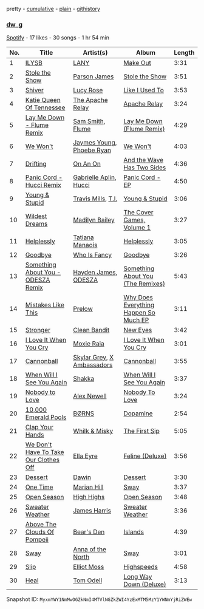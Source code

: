 pretty - [cumulative](/playlists/cumulative/40VxbK9NqccdUDUpiUXmbp.md) - [plain](/playlists/plain/40VxbK9NqccdUDUpiUXmbp) - [githistory](https://github.githistory.xyz/mackorone/spotify-playlist-archive/blob/main/playlists/plain/40VxbK9NqccdUDUpiUXmbp)

### [dw\_g](https://open.spotify.com/playlist/40VxbK9NqccdUDUpiUXmbp)

> 

[Spotify](https://open.spotify.com/user/spotify) - 17 likes - 30 songs - 1 hr 54 min

| No. | Title | Artist(s) | Album | Length |
|---|---|---|---|---|
| 1 | [ILYSB](https://open.spotify.com/track/3BwR5psKNxcyqWoc80eOuq) | [LANY](https://open.spotify.com/artist/49tQo2QULno7gxHutgccqF) | [Make Out](https://open.spotify.com/album/4sldmS76FbpIaO2sEsZlBh) | 3:31 |
| 2 | [Stole the Show](https://open.spotify.com/track/0uf2MtrLg2WUWYrs1rltpY) | [Parson James](https://open.spotify.com/artist/48sLioddyaXkuhyHXSkpsB) | [Stole the Show](https://open.spotify.com/album/2dOL5ZOIyLkNjy7sDBCfOI) | 3:51 |
| 3 | [Shiver](https://open.spotify.com/track/0Wv9Ckm088qsVkMKPH170C) | [Lucy Rose](https://open.spotify.com/artist/2uvY5pgdD9t1CZ5zMNw1rl) | [Like I Used To](https://open.spotify.com/album/2WYwG9H90bEhcHdyeUdA3h) | 3:53 |
| 4 | [Katie Queen Of Tennessee](https://open.spotify.com/track/5iXuX70Sxp6sKdumBcQQW7) | [The Apache Relay](https://open.spotify.com/artist/62pBNClOEZJEyRXrzC2CtI) | [Apache Relay](https://open.spotify.com/album/239UV8PJLsEaJfcNM4T7rb) | 3:24 |
| 5 | [Lay Me Down \- Flume Remix](https://open.spotify.com/track/0ILxg725sebcR1w1IjI85I) | [Sam Smith](https://open.spotify.com/artist/2wY79sveU1sp5g7SokKOiI), [Flume](https://open.spotify.com/artist/6nxWCVXbOlEVRexSbLsTer) | [Lay Me Down \(Flume Remix\)](https://open.spotify.com/album/0KJ7bCeveqt4vwNEg8ZC6V) | 4:29 |
| 6 | [We Won't](https://open.spotify.com/track/5pLjOLnVVOVK6uvHmhBz8f) | [Jaymes Young](https://open.spotify.com/artist/6QrQ7OrISRYIfS5mtacaw2), [Phoebe Ryan](https://open.spotify.com/artist/4N874uPqBka1QiCvnCVOtr) | [We Won't](https://open.spotify.com/album/6G2wAqdL2XxRmXXcAS8LB7) | 4:03 |
| 7 | [Drifting](https://open.spotify.com/track/58VZtWOA75FCms5fd8H7Zy) | [On An On](https://open.spotify.com/artist/3Topzt1UZCz8GQlP7Zsu0M) | [And the Wave Has Two Sides](https://open.spotify.com/album/0wcMwCsI2IigSCcEgAYReT) | 4:36 |
| 8 | [Panic Cord \- Hucci Remix](https://open.spotify.com/track/7s61CkW9KFKc4E4R0BVoiq) | [Gabrielle Aplin](https://open.spotify.com/artist/3w6zswp5THsSKYLICUbDTZ), [Hucci](https://open.spotify.com/artist/1wJNeTGqvB8WVYak3HC3pk) | [Panic Cord \- EP](https://open.spotify.com/album/5vpl6jYfAEAAcu9CwgT7gp) | 4:50 |
| 9 | [Young & Stupid](https://open.spotify.com/track/4aFv0v8fpRsC2hFaIZEYGU) | [Travis Mills](https://open.spotify.com/artist/5fzbfP3jLDaJZe7TdFDXRY), [T.I.](https://open.spotify.com/artist/4OBJLual30L7gRl5UkeRcT) | [Young & Stupid](https://open.spotify.com/album/5qNiiHsCPymN1JFGAS14qO) | 3:06 |
| 10 | [Wildest Dreams](https://open.spotify.com/track/2UoV72SoWnie4d1nD7eK4e) | [Madilyn Bailey](https://open.spotify.com/artist/0NxhAEPOSeCg6vypFr7yjU) | [The Cover Games, Volume 1](https://open.spotify.com/album/1j236t4lL35TAwUvWX61nD) | 3:27 |
| 11 | [Helplessly](https://open.spotify.com/track/1pvGWSvIXr8PTk8nC4SnXK) | [Tatiana Manaois](https://open.spotify.com/artist/7z1VrrLktQYoS9C0cFbfnI) | [Helplessly](https://open.spotify.com/album/2Wv0ZnTBetuPqrz3hfWc6X) | 3:05 |
| 12 | [Goodbye](https://open.spotify.com/track/6K5xY7EabiBLjd2HuBQIak) | [Who Is Fancy](https://open.spotify.com/artist/5QSx2vpiSchSeCwc0qmfNI) | [Goodbye](https://open.spotify.com/album/3wXSqg2UGr5JOlCcxWR7K4) | 3:26 |
| 13 | [Something About You \- ODESZA Remix](https://open.spotify.com/track/6vjWim6xU6tPjA42GxSp1U) | [Hayden James](https://open.spotify.com/artist/4csQIMQm6vI2A2SCVDuM2z), [ODESZA](https://open.spotify.com/artist/21mKp7DqtSNHhCAU2ugvUw) | [Something About You \(The Remixes\)](https://open.spotify.com/album/0WJIPz25jMYUpLMTM37eA6) | 5:43 |
| 14 | [Mistakes Like This](https://open.spotify.com/track/4telT9zZWgv4d8gD4WZrlA) | [Prelow](https://open.spotify.com/artist/7aSRqRjQAYTEm2fFohlZZn) | [Why Does Everything Happen So Much EP](https://open.spotify.com/album/2rQIMkDTxP8IPGtF7qFPwE) | 3:11 |
| 15 | [Stronger](https://open.spotify.com/track/3utsJdhRUrJA8avrOawi8D) | [Clean Bandit](https://open.spotify.com/artist/6MDME20pz9RveH9rEXvrOM) | [New Eyes](https://open.spotify.com/album/0dNt3MfPrvj6mHmajSuahw) | 3:42 |
| 16 | [I Love It When You Cry](https://open.spotify.com/track/6r3v7nkYQGiHfgNTrpRAwx) | [Moxie Raia](https://open.spotify.com/artist/1dSRKlg9rzvs63rhT8Sbpp) | [I Love It When You Cry](https://open.spotify.com/album/6cm7XPl8ijngcWH2fgSwLI) | 3:01 |
| 17 | [Cannonball](https://open.spotify.com/track/1Ez4p27fWkO7j9F1o5aHOD) | [Skylar Grey](https://open.spotify.com/artist/4utLUGcTvOJFr6aqIJtYWV), [X Ambassadors](https://open.spotify.com/artist/3NPpFNZtSTHheNBaWC82rB) | [Cannonball](https://open.spotify.com/album/5xL9BEb10q8us1fRdQdGkm) | 3:55 |
| 18 | [When Will I See You Again](https://open.spotify.com/track/3T9EW0MN5nyXi7qbKWaOMq) | [Shakka](https://open.spotify.com/artist/7fqDRFkiuwzFDde1K0taVs) | [When Will I See You Again](https://open.spotify.com/album/7xL6XIGgDzE4cpKpXcVi80) | 3:37 |
| 19 | [Nobody to Love](https://open.spotify.com/track/2CwpR24w47Gusfmv42SKdF) | [Alex Newell](https://open.spotify.com/artist/2vGaSKEDFsVPBgcnGxqlBN) | [Nobody To Love](https://open.spotify.com/album/5ZB9CKDTOoN80AwYvwKOy0) | 3:24 |
| 20 | [10,000 Emerald Pools](https://open.spotify.com/track/2pA4ip3VIEVcIa3qE02oAX) | [BØRNS](https://open.spotify.com/artist/1KP6TWI40m7p3QBTU6u2xo) | [Dopamine](https://open.spotify.com/album/17l7MIu0Jh0tdgK7or9ovw) | 2:54 |
| 21 | [Clap Your Hands](https://open.spotify.com/track/5ndyjqPPACB114cu4PlAw9) | [Whilk & Misky](https://open.spotify.com/artist/6m9a3tDNWDe6bVR2csIjEv) | [The First Sip](https://open.spotify.com/album/0gGA9Yz4OpCcxxqPmQUA1I) | 5:05 |
| 22 | [We Don't Have To Take Our Clothes Off](https://open.spotify.com/track/61iyAeMVUNu7vIVqedsBFB) | [Ella Eyre](https://open.spotify.com/artist/66TrUkUZ3RM29dqeDQRgyA) | [Feline \(Deluxe\)](https://open.spotify.com/album/0AbUYFSGVNegJoajijrRvM) | 3:56 |
| 23 | [Dessert](https://open.spotify.com/track/1tYt8PbpbeTuqsNmprAZYY) | [Dawin](https://open.spotify.com/artist/46GXASE9LHzyssNqKOInUu) | [Dessert](https://open.spotify.com/album/4xNCtUWlbfoRilthUHkWR1) | 3:30 |
| 24 | [One Time](https://open.spotify.com/track/1Z4UKak2eNteHFZkwiYPNz) | [Marian Hill](https://open.spotify.com/artist/1xHQO9GJIW9OXHxGBISYc5) | [Sway](https://open.spotify.com/album/4GgwHp794AzZkv2hh8geZu) | 3:37 |
| 25 | [Open Season](https://open.spotify.com/track/4XhElUi1UJucxdqVa6HhkB) | [High Highs](https://open.spotify.com/artist/1cXVTtkpqSXVhyD32f9MS4) | [Open Season](https://open.spotify.com/album/0k9URLTnwAUexYnJVkyRcC) | 3:48 |
| 26 | [Sweater Weather](https://open.spotify.com/track/1u9O8H6eSMx5x1zNOn41WL) | [James Harris](https://open.spotify.com/artist/4UBYU2gjxGYZSG4k6RW32F) | [Sweater Weather](https://open.spotify.com/album/3LuNsdrdsewoFLvQTFhyub) | 3:36 |
| 27 | [Above The Clouds Of Pompeii](https://open.spotify.com/track/23tDyaKIRBPXgwBwz1jE4K) | [Bear's Den](https://open.spotify.com/artist/0nJaMZM8paoA5HEUTUXPqi) | [Islands](https://open.spotify.com/album/6t4hbVlShehFEJQ9nXR8x8) | 4:39 |
| 28 | [Sway](https://open.spotify.com/track/38qePkccYVYaEHhT3pWvS7) | [Anna of the North](https://open.spotify.com/artist/1mSJCvDX0W7Dn7S9C6vmvI) | [Sway](https://open.spotify.com/album/0k645CMrfsa3A2WRZVBlp2) | 3:01 |
| 29 | [Slip](https://open.spotify.com/track/1BaOhe084eXesllCBZXHYn) | [Elliot Moss](https://open.spotify.com/artist/2xGCGoulmU85qYdpb2Z4xx) | [Highspeeds](https://open.spotify.com/album/07IPiYxhMIO6R5fe8gcPbt) | 4:58 |
| 30 | [Heal](https://open.spotify.com/track/4KlL5Bwlm4yHYxr0B2rHci) | [Tom Odell](https://open.spotify.com/artist/2txHhyCwHjUEpJjWrEyqyX) | [Long Way Down \(Deluxe\)](https://open.spotify.com/album/0Gf1yE895FKK4YWVRuAeg8) | 3:13 |

Snapshot ID: `MyxmYWY1NmMwOGZkNmI4MTVlNGZkZWI4YzExMTM5MzY1YWNmYjRiZWEw`
